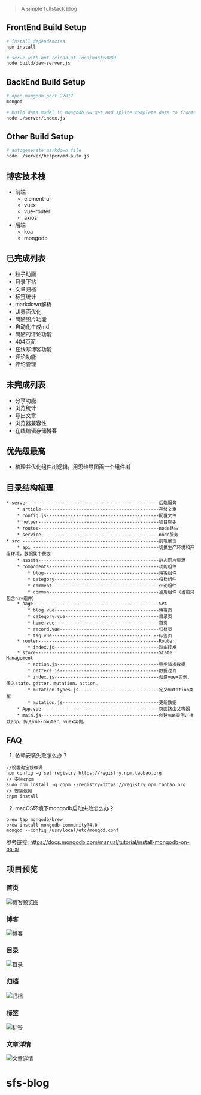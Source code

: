 > A simple fullstack blog

## FrontEnd Build Setup

``` bash
# install dependencies
npm install

# serve with hot reload at localhost:8080
node build/dev-server.js

```
## BackEnd Build Setup

``` bash
# open mongodb port 27017
mongod

# build data model in mongodb && get and splice complete data to frontend
node ./server/index.js

```
## Other Build Setup

``` bash
# autogenerate markdown file
node ./server/helper/md-auto.js

```

## 博客技术栈
* 前端
  * element-ui
  * vuex
  * vue-router
  * axios
* 后端
  * koa
  * mongodb

## 已完成列表
* 粒子动画
* 目录下钻
* 文章归档
* 标签统计
* markdown解析
* UI界面优化
* 简陋图片功能
* 自动化生成md
* 简陋的评论功能
* 404页面
* 在线写博客功能
* 评论功能
* 评论管理

## 未完成列表
* 分享功能
* 浏览统计
* 导出文章
* 浏览器兼容性
* 在线编辑存储博客

## 优先级最高
* 梳理并优化组件树逻辑，用思维导图画一个组件树

## 目录结构梳理
	* server-------------------------------------------------后端服务
		* article--------------------------------------------存储文章
		* config.js------------------------------------------配置文件
		* helper---------------------------------------------项目帮手
		* routes---------------------------------------------node路由
		* service--------------------------------------------node服务
	* src ---------------------------------------------------前端展现
		* api -----------------------------------------------切换生产环境和开发环境，数据集中获取
		* assets---------------------------------------------静态图片资源
		* components-----------------------------------------功能组件
			* blog-------------------------------------------博客组件
			* category---------------------------------------归档组件
			* comment----------------------------------------评论组件
			* common-----------------------------------------通用组件（当前只包含nav组件）
		* page-----------------------------------------------SPA
			* blog.vue---------------------------------------博客页
			* category.vue-----------------------------------目录页
			* home.vue---------------------------------- ----首页
			* record.vue-------------------------------------归档页
			* tag.vue------------------------------------- --标签页
		* router---------------------------------------------Router
			* index.js---------------------------------------路由转发
		* store----------------------------------------------State Management
			* action.js--------------------------------------异步请求数据
			* getters.js-------------------------------------数据过滤
			* index.js---------------------------------------创建vuex实例，传入state，getter，mutation，action。
			* mutation-types.js------------------------------定义mutation类型
			* mutation.js------------------------------------更新数据
		* App.vue--------------------------------------------页面路由父容器
		* main.js--------------------------------------------创建vue实例，挂载app，传入vue-router，vuex实例。


## FAQ
1. 依赖安装失败怎么办？
```
//设置淘宝镜像源
npm config -g set registry https://registry.npm.taobao.org
// 安装cnpm
sudo npm install -g cnpm --registry=https://registry.npm.taobao.org
// 安装依赖
cnpm install
```
2. macOS环境下mongodb启动失败怎么办？
```
brew tap mongodb/brew
brew install mongodb-community@4.0
mongod --config /usr/local/etc/mongod.conf
```

参考链接: https://docs.mongodb.com/manual/tutorial/install-mongodb-on-os-x/

## 项目预览

### 首页
![博客预览图](https://github.com/FrankKai/sfs-blog/blob/master/src/assets/images/newcover.png)
### 博客
![博客](https://github.com/FrankKai/sfs-blog/blob/master/src/assets/images/博客.png)
### 目录
![目录](https://github.com/FrankKai/sfs-blog/blob/master/src/assets/images/目录.png)
### 归档
![归档](https://github.com/FrankKai/sfs-blog/blob/master/src/assets/images/归档.png)
### 标签
![标签](https://github.com/FrankKai/sfs-blog/blob/master/src/assets/images/标签.png)
### 文章详情
![文章详情](https://github.com/FrankKai/sfs-blog/blob/master/src/assets/images/文章详情.png)
# sfs-blog

